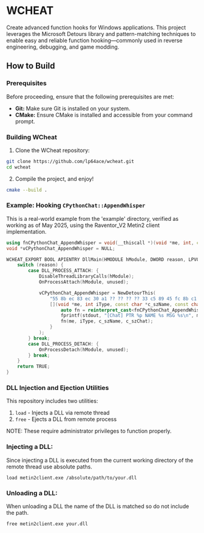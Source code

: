 ﻿# WCHEAT

Create advanced function hooks for Windows applications.
This project leverages the Microsoft Detours library and pattern-matching techniques to enable easy and 
reliable function hooking—commonly used in reverse engineering, debugging, and game modding.

## How to Build

### Prerequisites

Before proceeding, ensure that the following prerequisites are met:

- **Git:** Make sure Git is installed on your system.
- **CMake:** Ensure CMake is installed and accessible from your command prompt.

### Building WCheat

1. Clone the WCheat repository:

```bash
git clone https://github.com/lp64ace/wcheat.git
cd wcheat
```

2. Compile the project, and enjoy!

```bash
cmake --build .
```

### Example: Hooking `CPythonChat::AppendWhisper`

This is a real-world example from the 'example' directory, verified as working as of May 2025, using the Raventor_V2 Metin2 client implementation.

```cpp
using fnCPythonChat_AppendWhisper = void(__thiscall *)(void *me, int, const char *, const char *);
void *vCPythonChat_AppendWhisper = NULL;

WCHEAT_EXPORT BOOL APIENTRY DllMain(HMODULE hModule, DWORD reason, LPVOID unused) {
    switch (reason) {
        case DLL_PROCESS_ATTACH: {
            DisableThreadLibraryCalls(hModule);
            OnProcessAttach(hModule, unused);

            vCPythonChat_AppendWhisper = NewDetourThis(
                "55 8b ec 83 ec 30 a1 ?? ?? ?? ?? 33 c5 89 45 fc 8b c1 c7 45 f4",
                [](void *me, int iType, const char *c_szName, const char *c_szChat) -> void {
                    auto fn = reinterpret_cast<fnCPythonChat_AppendWhisper>(vCPythonChat_AppendWhisper);
                    fprintf(stdout, "[Chat] PTR %p NAME %s MSG %s\n", me, c_szName, c_szChat);
                    fn(me, iType, c_szName, c_szChat);
                }
            );
        } break;
        case DLL_PROCESS_DETACH: {
            OnProcessDetach(hModule, unused);
        } break;
    }
    return TRUE;
}
```

### DLL Injection and Ejection Utilities

This repository includes two utilities:

1. `load` - Injects a DLL via remote thread
2. `free` - Ejects a DLL from remote process

NOTE: These require administrator privileges to function properly.

### Injecting a DLL:

Since injecting a DLL is executed from the current working directory of the remote thread use absolute paths.
```
load metin2client.exe /absolute/path/to/your.dll
```

### Unloading a DLL:

When unloading a DLL the name of the DLL is matched so do not include the path.
```
free metin2client.exe your.dll
```
